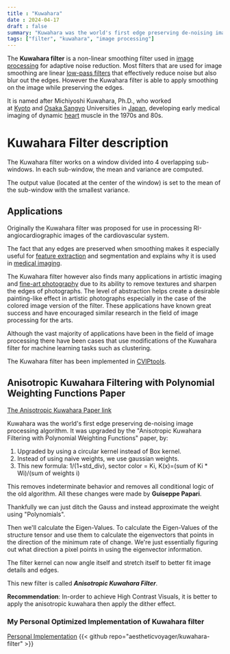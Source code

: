 ```yaml
---
title : "Kuwahara"
date : 2024-04-17
draft : false
summary: "Kuwahara was the world's first edge preserving de-noising image processing algorithm."
tags: ["filter", "kuwahara", "image processing"]
---
```


The **Kuwahara filter** is a non-linear smoothing filter used in [image processing](https://en.wikipedia.org/wiki/Image_processing "Image processing") for adaptive noise reduction. Most filters that are used for image smoothing are linear [low-pass filters](https://en.wikipedia.org/wiki/Low-pass_filters "Low-pass filters") that effectively reduce noise but also blur out the edges. However the Kuwahara filter is able to apply smoothing on the image while preserving the edges.

It is named after Michiyoshi Kuwahara, Ph.D., who worked at [Kyoto](https://en.wikipedia.org/wiki/Kyoto_University "Kyoto University") and [Osaka Sangyo](https://en.wikipedia.org/wiki/Osaka_Sangyo_University "Osaka Sangyo University") Universities in [Japan](https://en.wikipedia.org/wiki/Japan "Japan"), developing early medical imaging of dynamic [heart](https://en.wikipedia.org/wiki/Heart "Heart") muscle in the 1970s and 80s.

# Kuwahara Filter description

The Kuwahara filter works on a window divided into 4 overlapping sub-windows.
In each sub-window, the mean and variance are computed.

The output value (located at the center of the window) is set to the mean of the sub-window with the smallest variance.

## Applications

Originally the Kuwahara filter was proposed for use in processing RI-angiocardiographic images of the cardiovascular system.

The fact that any edges are preserved when smoothing makes it especially useful for [feature extraction](https://en.wikipedia.org/wiki/Feature_extraction "Feature extraction") and segmentation and explains why it is used in [medical imaging](https://en.wikipedia.org/wiki/Medical_imaging "Medical imaging").

The Kuwahara filter however also finds many applications in artistic imaging and [fine-art photography](https://en.wikipedia.org/wiki/Fine-art_photography "Fine-art photography") due to its ability to remove textures and sharpen the edges of photographs. The level of abstraction helps create a desirable painting-like effect in artistic photographs especially in the case of the colored image version of the filter. These applications have known great success and have encouraged similar research in the field of image processing for the arts.

Although the vast majority of applications have been in the field of image processing there have been cases that use modifications of the Kuwahara filter for machine learning tasks such as clustering.

The Kuwahara filter has been implemented in [CVIPtools](https://en.wikipedia.org/wiki/CVIPtools "CVIPtools").

## Anisotropic Kuwahara Filtering with Polynomial Weighting Functions Paper

[The Anisotropic Kuwahara Paper link](https://hpi.de/doellner/publications/Document/import_cgs/jkyprian-tpcg2010.pdf/37b866dfd42ffbe9f4de4322211d9154.html?tx_extbibsonomycsl_publicationlist%5Baction%5D=download&cHash=0c0ccc92ae0942ab17477ef444e24d1a)

Kuwahara was the world's first edge preserving de-noising image processing algorithm.
It was upgraded by the "Anisotropic Kuwahara Filtering with Polynomial Weighting Functions" paper, by:

1. Upgraded by using a circular kernel instead of Box kernel.
2. Instead of using naive weights, we use gaussian weights.
3. This new formula:
1/(1+std_div), sector color = Ki, K(x)=(sum of Ki * Wi)/(sum of weights i)

This removes indeterminate behavior and removes all conditional logic of the old algorithm.
All these changes were made by **Guiseppe Papari**.

Thankfully we can just ditch the Gauss and instead approximate the weight using "Polynomials".

Then we'll calculate the Eigen-Values.
To calculate the Eigen-Values of the structure tensor and use them to calculate the eigenvectors that points in the direction of the minimum rate of change.
We're just essentially figuring out what direction a pixel points in using the eigenvector information.

The filter kernel can now angle itself and stretch itself to better fit image details and edges.

This new filter is called ***Anisotropic Kuwahara Filter***.

**Recommendation**:
In-order to achieve High Contrast Visuals, it is better to apply the anisotropic kuwahara then apply the dither effect.

### My Personal Optimized Implementation of Kuwahara filter

[Personal Implementation](https://github.com/AestheticVoyager/kuwahara-filter)
{{< github repo="aestheticvoyager/kuwahara-filter" >}}

